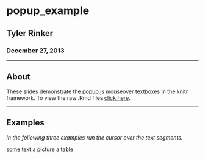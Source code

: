 <link rel="stylesheet" href="./assets/css/pop_style.css" />
<script type="text/javascript" src="./assets/js/jquery-1.9.1.min.js"></script>
<script type="text/javascript" src="./assets/js/nhpup_1.1.js"></script>

# popup_example
## Tyler Rinker
### December 27, 2013

---

## About

These slides demonstrate the [popup.js](https://github.com/nhoening/popup.js) mouseover textboxes in the knitr framework.  To view the raw .Rmd files [click here](https://raw.github.com/trinker/popup_example/master/REPORT/popup_example.Rmd).

---

## Examples

*In the following three examples run the cursor over the text segments.*

<a href="somewhere.html" onmouseover="nhpup.popup('Lorem ipsum dolor sit amet, consetetur sadipscing elitr, sed diam nonumy eirmod tempor invidunt ut labore et dolore magna aliquyam erat, sed diam voluptua. At vero eos et accusam et justo duo dolores et ea rebum. Stet clita kasd gubergren, no sea takimata sanctus est Lorem ipsum dolor sit amet. Lorem ipsum dolor sit amet, consetetur sadipscing elitr, sed diam nonumy eirmod tempor invidunt ut labore et dolore magna aliquyam erat, sed diam voluptua. At vero eos et accusam et justo duo dolores et ea rebum. Stet clita kasd gubergren, no sea takimata sanctus est Lorem ipsum dolor sit amet.');">
	some text
</a>  

<a onmouseover="nhpup.popup('Here, a good friend: &lt;br&gt;&lt;/a&gt;&lt;br/&gt; &lt;img src=&quot;http://images4.wikia.nocookie.net/__cb20101015151248/muppet/images/0/05/Beaker.jpg&quot;&gt;', {'width': 140});">
	a picture
</a>


<a href="somewhere.html" onmouseover="nhpup.popup($('#hidden-table').html(), {'width': 400});">
	a table
</a>


<div style="display:none;" id="hidden-table">
  <table width="400" border="1">
	<tbody>
		<tr>
			<th>Age</th>
		</tr>
		<tr>
			<td>Hans</td>
			<td>22</td>
		</tr>
		<tr>
			<td>Gretchen</td>
			<td>22</td>
		</tr>
	</tbody>
  </table>
</div>

